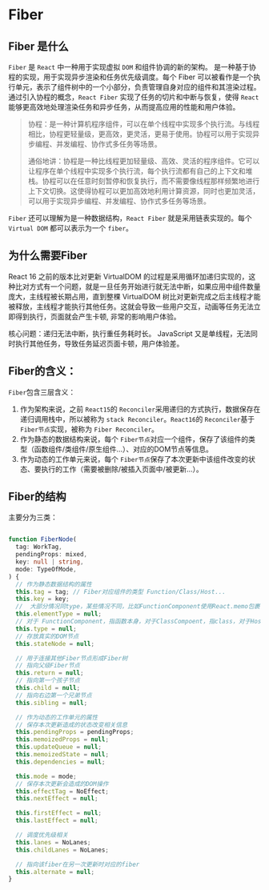 # Fiber

## Fiber 是什么

`Fiber` 是 `React` 中一种用于实现虚拟 `DOM` 和组件协调的新的架构。 是一种基于协程的实现，用于实现异步渲染和任务优先级调度。每个 Fiber 可以被看作是一个执行单元，表示了组件树中的一个小部分，负责管理自身对应的组件和其渲染过程。通过引入协程的概念，`React Fiber` 实现了任务的切片和中断与恢复，使得 `React` 能够更高效地处理渲染任务和异步任务，从而提高应用的性能和用户体验。

> 协程：是一种计算机程序组件，可以在单个线程中实现多个执行流。与线程相比，协程更轻量级，更高效，更灵活，更易于使用。协程可以用于实现异步编程、并发编程、协作式多任务等场景。
>
> 通俗地讲：协程是一种比线程更加轻量级、高效、灵活的程序组件。它可以让程序在单个线程中实现多个执行流，每个执行流都有自己的上下文和堆栈。协程可以在任意时刻暂停和恢复执行，而不需要像线程那样频繁地进行上下文切换。这使得协程可以更加高效地利用计算资源，同时也更加灵活，可以用于实现异步编程、并发编程、协作式多任务等场景。

`Fiber` 还可以理解为是一种数据结构，`React Fiber` 就是采用链表实现的。每个 `Virtual DOM` 都可以表示为一个 `fiber`。

## 为什么需要Fiber

React 16 之前的版本比对更新 VirtualDOM 的过程是采用循环加递归实现的，这种比对方式有一个问题，就是一旦任务开始进行就无法中断，如果应用中组件数量庞大，主线程被长期占用，直到整棵 VirtualDOM 树比对更新完成之后主线程才能被释放，主线程才能执行其他任务。这就会导致一些用户交互，动画等任务无法立即得到执行，页面就会产生卡顿, 非常的影响用户体验。

核心问题：递归无法中断，执行重任务耗时长。 JavaScript 又是单线程，无法同时执行其他任务，导致任务延迟页面卡顿，用户体验差。

## Fiber的含义：

`Fiber`包含三层含义：

1. 作为架构来说，之前 `React15`的 `Reconciler`采用递归的方式执行，数据保存在递归调用栈中，所以被称为 `stack Reconciler`。`React16`的 `Reconciler`基于 `Fiber节点`实现，被称为 `Fiber Reconciler`。
2. 作为静态的数据结构来说，每个 `Fiber节点`对应一个组件，保存了该组件的类型（函数组件/类组件/原生组件...）、对应的DOM节点等信息。
3. 作为动态的工作单元来说，每个 `Fiber节点`保存了本次更新中该组件改变的状态、要执行的工作（需要被删除/被插入页面中/被更新...）。

## Fiber的结构

主要分为三类：

```typescript

function FiberNode(
  tag: WorkTag,
  pendingProps: mixed,
  key: null | string,
  mode: TypeOfMode,
) {
  // 作为静态数据结构的属性
  this.tag = tag; // Fiber对应组件的类型 Function/Class/Host...
  this.key = key;
  //  大部分情况同type，某些情况不同，比如FunctionComponent使用React.memo包裹
  this.elementType = null;
  // 对于 FunctionComponent，指函数本身，对于ClassCompoent，指class，对于HostComponent，指DOM节点tagName
  this.type = null;
  // 存放真实的DOM节点
  this.stateNode = null;

  // 用于连接其他Fiber节点形成Fiber树
  // 指向父级Fiber节点
  this.return = null;
  // 指向第一个孩子节点
  this.child = null;
  // 指向右边第一个兄弟节点
  this.sibling = null;

  // 作为动态的工作单元的属性
  // 保存本次更新造成的状态改变相关信息
  this.pendingProps = pendingProps; 
  this.memoizedProps = null;
  this.updateQueue = null;
  this.memoizedState = null;
  this.dependencies = null;

  this.mode = mode;
  // 保存本次更新会造成的DOM操作
  this.effectTag = NoEffect;
  this.nextEffect = null;

  this.firstEffect = null;
  this.lastEffect = null;

  // 调度优先级相关
  this.lanes = NoLanes;
  this.childLanes = NoLanes;

  // 指向该fiber在另一次更新时对应的fiber
  this.alternate = null;
}
```
